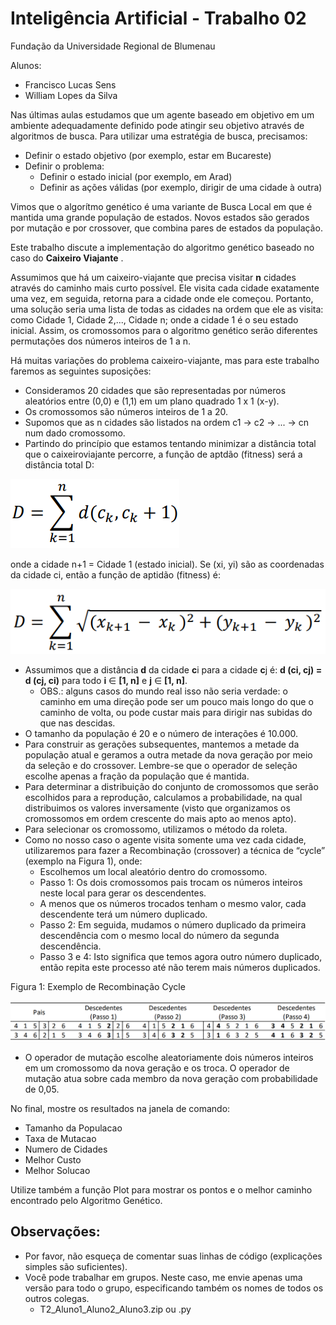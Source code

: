 # Inteligência Artificial - Trabalho 02

Fundação da Universidade Regional de Blumenau

Alunos: 
* Francisco Lucas Sens
* William Lopes da Silva

Nas últimas aulas estudamos que um agente baseado em objetivo em um ambiente adequadamente definido pode atingir seu objetivo através de algoritmos de busca. Para utilizar uma estratégia de busca, precisamos:
* Definir o estado objetivo (por exemplo, estar em Bucareste)
* Definir o problema:
  * Definir o estado inicial (por exemplo, em Arad)
  * Definir as ações válidas (por exemplo, dirigir de uma cidade à outra)
  
Vimos que o algorítmo genético é uma variante de Busca Local em que é mantida uma grande população de estados. Novos estados são gerados por mutação e por crossover, que combina pares de estados da população.

Este trabalho discute a implementação do algoritmo genético baseado no caso do **Caixeiro Viajante** .

Assumimos que há um caixeiro-viajante que precisa visitar **n** cidades através do caminho mais curto possível. Ele visita cada cidade exatamente uma vez, em seguida, retorna para a cidade onde ele começou. Portanto, uma solução seria uma lista de todas as cidades na ordem que ele as visita: como Cidade 1, Cidade 2,..., Cidade n; onde a cidade 1 é o seu estado inicial. Assim, os cromossomos para o algoritmo genético serão diferentes permutações dos números inteiros de 1 a n.

Há muitas variações do problema caixeiro-viajante, mas para este trabalho faremos as seguintes suposições:
* Consideramos 20 cidades que são representadas por números aleatórios entre (0,0) e (1,1) em um plano quadrado 1 x 1 (x-y).
* Os cromossomos são números inteiros de 1 a 20.
* Supomos que as n cidades são listados na ordem c1 → c2 → ... → cn num dado cromossomo.
* Partindo do princípio que estamos tentando minimizar a distância total que o caixeiroviajante percorre, a função de aptdão (fitness) será a distância total D:

![Fórmula 1](assets/formula1.png)

onde a cidade n+1 = Cidade 1 (estado inicial). Se (xi, yi) são as coordenadas da cidade ci, então a função de aptidão (fitness) é:

![Fórmula 2](assets/formula2.png)

* Assumimos que a distância **d** da cidade **c**i para a cidade **c**j é: **d (ci, cj) = d (cj, ci)** para todo **i** ∈ **[1, n]** e **j** ∈ **[1, n]**.
  * OBS.: alguns casos do mundo real isso não seria verdade: o caminho em uma direção pode ser um pouco mais longo do que o caminho de volta, ou pode custar mais para dirigir nas subidas do que nas descidas.
* O tamanho da população é 20 e o número de interações é 10.000.
* Para construir as gerações subsequentes, mantemos a metade da população atual e geramos a outra metade da nova geração por meio da seleção e do crossover. Lembre-se que o operador de seleção escolhe apenas a fração da população que é mantida.
* Para determinar a distribuição do conjunto de cromossomos que serão escolhidos para a reprodução, calculamos a probabilidade, na qual distribuimos os valores inversamente (visto que organizamos os cromossomos em ordem crescente do mais apto ao menos apto).
* Para selecionar os cromossomo, utilizamos o método da roleta.
* Como no nosso caso o agente visita somente uma vez cada cidade, utilizaremos para fazer a Recombinação (crossover) a técnica de “cycle” (exemplo na Figura 1), onde:
  * Escolhemos um local aleatório dentro do cromossomo.
  * Passo 1: Os dois cromossomos pais trocam os números inteiros neste local para gerar os descendentes.
  * A menos que os números trocados tenham o mesmo valor, cada descendente terá um número duplicado.
  * Passo 2: Em seguida, mudamos o número duplicado da primeira descendência com o mesmo local do número da segunda descendência.
  * Passo 3 e 4: Isto significa que temos agora outro número duplicado, então repita este processo até não terem mais números duplicados.
  
Figura 1: Exemplo de Recombinação Cycle

![Tabela de Recombinação Cycle](assets/tabela.png)

  * O operador de mutação escolhe aleatoriamente dois números inteiros em um cromossomo da nova geração e os troca. O operador de mutação atua sobre cada membro da nova geração com probabilidade de 0,05.
  
No final, mostre os resultados na janela de comando:
* Tamanho da Populacao
* Taxa de Mutacao
* Numero de Cidades
* Melhor Custo
* Melhor Solucao

Utilize também a função Plot para mostrar os pontos e o melhor caminho encontrado pelo Algoritmo Genético.

## Observações:
* Por favor, não esqueça de comentar suas linhas de código (explicações simples são suficientes).
* Você pode trabalhar em grupos. Neste caso, me envie apenas uma versão para todo o grupo, especificando também os nomes de todos os outros colegas.
  * T2_Aluno1_Aluno2_Aluno3.zip ou .py
